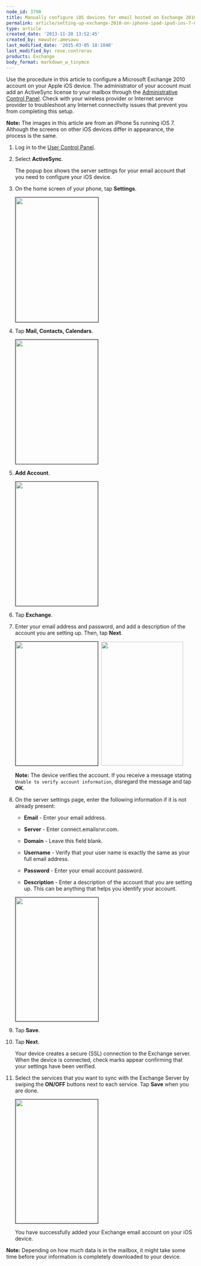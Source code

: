 ```yaml
---
node_id: 3790
title: Manually configure iOS devices for email hosted on Exchange 2010
permalink: article/setting-up-exchange-2010-on-iphone-ipad-ipod-ios-7-0
type: article
created_date: '2013-11-20 13:52:45'
created_by: mawutor.amesawu
last_modified_date: '2015-03-05 18:1840'
last_modified_by: rose.contreras
products: Exchange
body_format: markdown_w_tinymce
---
```


Use the procedure in this article to configure a Microsoft Exchange 2010 account on your Apple iOS device. The administrator of your account must add an ActiveSync license to your mailbox through the [Administrative Control Panel](https://cp.rackspace.com/Login.aspx). Check with your wireless provider or Internet service provider to troubleshoot any Internet connectivity issues that prevent you from completing this setup.

**Note:** The images in this article are from an iPhone 5s running iOS 7. Although the screens on other iOS devices differ in appearance, the process is the same.

1.	Log in to the [User Control Panel](https://admin.emailsrvr.com/usercp/Login).

2.	Select **ActiveSync**.

    The popup box shows the server settings for your email account that you need to configure your iOS device.

3.	On the home screen of your phone, tap **Settings**.


    <img alt="" border="1" height="332" src="/knowledge_center/sites/default/files/field/image/IMG_0016.PNG" width="221" />

4. Tap **Mail, Contacts, Calendars**.

    <img alt="" border="1" height="331" src="/knowledge_center/sites/default/files/field/image/IMG_0017.PNG" width="220" />

5. **Add Account**.
	
	<img alt="" border="1" height="331" src="/knowledge_center/sites/default/files/field/image/IMG_0018.PNG" width="220" />

6. Tap **Exchange**.

7. Enter your email address and password, and add a description of the account you are setting up. Then, tap **Next**.

    <img alt="" border="1" height="330" src="/knowledge_center/sites/default/files/field/image/IMG_0038.PNG" width="220" />&nbsp; <img alt="" height="330" src="/knowledge_center/sites/default/files/field/image/IMG_0027_1.PNG" width="219" />
	
    **Note:** The device verifies the account. If you receive a message stating `Unable to verify account information`, disregard the message and tap **OK**.

8.	On the server settings page, enter the following information if it is not already present:
    - **Email** - Enter your email address.
	
    - **Server** - Enter connect.emailsrvr.com.
	
    - **Domain** - Leave this field blank.
	
    - **Username** - Verify that your user name is exactly the same as your full email address.
	
    - **Password** - Enter your email account password.
	
    - **Description** - Enter a description of the account that you are setting up. This can be anything that helps you identify your account.


    <img alt="" border="1" height="330" src="/knowledge_center/sites/default/files/field/image/mex05_0.PNG" width="221" />
	
9. Tap **Save**.

10.	Tap **Next**.

    Your device creates a secure (SSL) connection to the Exchange server. When the device is connected, check marks appear confirming that your settings have been verified.

11.	Select the services that you want to sync with the Exchange Server by swiping the **ON/OFF** buttons next to each service. Tap **Save** when you are done.

    <img alt="" border="1" height="330" src="/knowledge_center/sites/default/files/field/image/IMG_0034_1.PNG" width="220" />

    You have successfully added your Exchange email account on your iOS device.

**Note:** Depending on how much data is in the mailbox, it might take some time before your information is completely downloaded to your device.

<p>&nbsp;</p>
